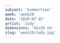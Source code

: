 ```yaml
---
subject: 'Summertime'
week: 'week19'
date: '2020-07-15'
artist: 'Judy'
dimensions: '42x29 cm'
slug: 'week19/Judy.jpg'
---
```

